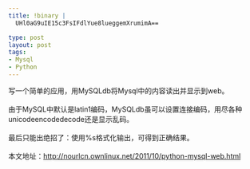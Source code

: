```yaml
--- 
title: !binary |
  UHl0aG9uIE15c3FsIFdlYue8lueggemXrumimA==

type: post
layout: post
tags: 
- Mysql
- Python
---
```

写一个简单的应用，用MySQLdb将Mysql中的内容读出并显示到web。<br /><br />由于MySQL中默认是latin1编码，MySQLdb虽可以设置连接编码，用尽各种unicodeencodedecode还是显示乱码。<br /><br />最后只能出绝招了：使用%s格式化输出，可得到正确结果。<br /><br />本文地址：<a href="http://nourlcn.ownlinux.net/2011/10/python-mysql-web.html">http://nourlcn.ownlinux.net/2011/10/python-mysql-web.html</a>
